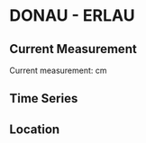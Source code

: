 # DONAU - ERLAU

## Current Measurement

Current measurement: <Value topic="rivers/pegel-online/DONAU/ERLAU/measurementValue"/> cm

## Time Series

<TimeSeries topic="rivers/pegel-online/DONAU/ERLAU/measurementValue" period="week" />

## Location

<WorldMap>
  <Marker lat="48.567381563713134" lon="13.586812740786126" labelTopic="rivers/pegel-online/DONAU/ERLAU/measurementValue" />
</WorldMap>
